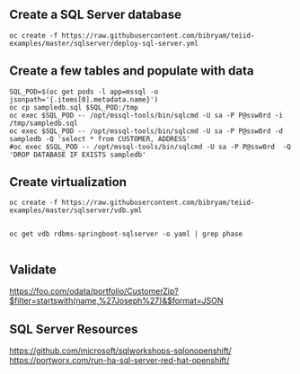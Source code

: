 ## Create a SQL Server database 
```
oc create -f https://raw.githubusercontent.com/bibryam/teiid-examples/master/sqlserver/deploy-sql-server.yml
```

## Create a few tables and populate with data
```
SQL_POD=$(oc get pods -l app=mssql -o jsonpath='{.items[0].metadata.name}')
oc cp sampledb.sql $SQL_POD:/tmp
oc exec $SQL_POD -- /opt/mssql-tools/bin/sqlcmd -U sa -P P@ssw0rd -i /tmp/sampledb.sql
oc exec $SQL_POD -- /opt/mssql-tools/bin/sqlcmd -U sa -P P@ssw0rd -d sampledb -Q 'select * from CUSTOMER, ADDRESS'
#oc exec $SQL_POD -- /opt/mssql-tools/bin/sqlcmd -U sa -P P@ssw0rd  -Q 'DROP DATABASE IF EXISTS sampledb'

```
## Create virtualization
```
oc create -f https://raw.githubusercontent.com/bibryam/teiid-examples/master/sqlserver/vdb.yml


oc get vdb rdbms-springboot-sqlserver -o yaml | grep phase


```

## Validate

https://foo.com/odata/portfolio/CustomerZip?$filter=startswith(name,%27Joseph%27)&$format=JSON

 
## SQL Server Resources

https://github.com/microsoft/sqlworkshops-sqlonopenshift/  
https://portworx.com/run-ha-sql-server-red-hat-openshift/  

